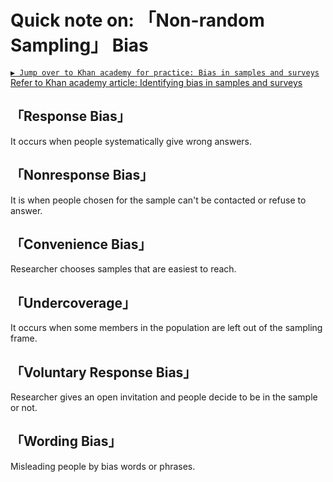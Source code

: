 #  Quick note on: 「Non-random Sampling」 Bias

[`▶︎ Jump over to Khan academy for practice: Bias in samples and surveys`](https://www.khanacademy.org/math/ap-statistics/gathering-data-ap/modal/e/bias-sample-survey)
[Refer to Khan academy article: Identifying bias in samples and surveys](https://www.khanacademy.org/math/ap-statistics/gathering-data-ap/modal/a/identifying-bias-in-samples-and-surveys)


## 「Response Bias」
It occurs when people systematically give wrong answers.

## 「Nonresponse Bias」
It is when people chosen for the sample can't be contacted or refuse to answer. 

## 「Convenience Bias」
Researcher chooses samples that are easiest to reach.

## 「Undercoverage」
It occurs when some members in the population are left out of the sampling frame.

## 「Voluntary Response Bias」
Researcher gives an open invitation and people decide to be in the sample or not.

## 「Wording Bias」
Misleading people by bias words or phrases.
